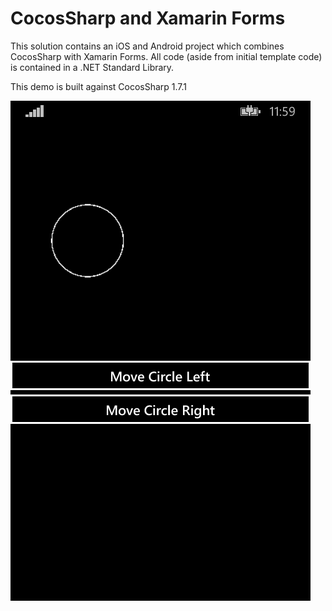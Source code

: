 # CocosSharp and Xamarin Forms

This solution contains an iOS and Android project which combines CocosSharp with Xamarin Forms. All code (aside from initial template code) is contained in a .NET Standard Library.

This demo is built against CocosSharp 1.7.1

![CocosSharp and Xamarin Forms application screenshot](Screenshots/01WinPhone.png "CocosSharp and Xamarin Forms application screenshot")

